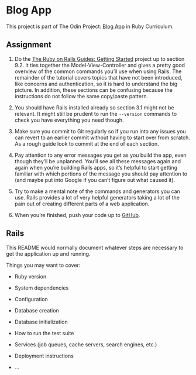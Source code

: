 # Blog App

This project is part of The Odin Project: [Blog App](https://www.theodinproject.com/lessons/ruby-on-rails-blog-app) in Ruby Curriculum.

## Assignment

1. Do the [The Ruby on Rails Guides: Getting Started](https://guides.rubyonrails.org/getting_started.html) project up to section 9.2. It ties together the Model-View-Controller and gives a pretty good overview of the common commands you’ll use when using Rails. The remainder of the tutorial covers topics that have not been introduced, like concerns and authentication, so it is hard to understand the big picture. In addition, these sections can be confusing because the instructions do not follow the same copy/paste pattern.

2. You should have Rails installed already so section 3.1 might not be relevant. It might still be prudent to run the `--version` commands to check you have everything you need though.

3. Make sure you commit to Git regularly so if you run into any issues you can revert to an earlier commit without having to start over from scratch. As a rough guide look to commit at the end of each section.

4. Pay attention to any error messages you get as you build the app, even though they’ll be unplanned. You’ll see all these messages again and again when you’re building Rails apps, so it’s helpful to start getting familiar with which portions of the message you should pay attention to (and maybe put into Google if you can’t figure out what caused it).

5. Try to make a mental note of the commands and generators you can use. Rails provides a lot of very helpful generators taking a lot of the pain out of creating different parts of a web application.

6. When you’re finished, push your code up to [GitHub](https://github.com/).

## Rails

This README would normally document whatever steps are necessary to get the
application up and running.

Things you may want to cover:

* Ruby version

* System dependencies

* Configuration

* Database creation

* Database initialization

* How to run the test suite

* Services (job queues, cache servers, search engines, etc.)

* Deployment instructions

* ...
